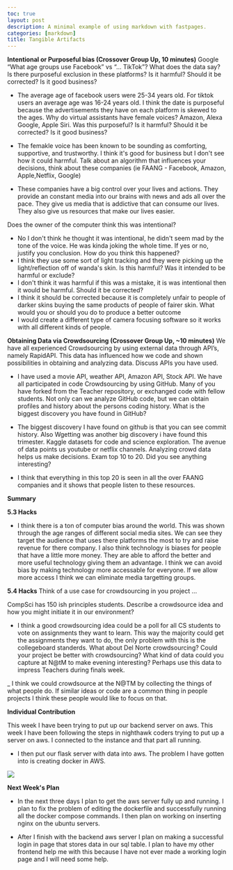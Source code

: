 ```yaml
---
toc: true
layout: post
description: A minimal example of using markdown with fastpages.
categories: [markdown]
title: Tangible Artifacts
---
```


**Intentional or Purposeful bias (Crossover Group Up, 10 minutes)**
Google “What age groups use Facebook” vs “… TikTok”? What does the data say? Is there purposeful exclusion in these platforms? Is it harmful? Should it be corrected? Is it good business?

- The average age of facebook users were 25-34 years old. For tiktok users an average age was 16-24 years old. I think the date is purposeful because the advertisements they have on each platform is skewed to the ages.
Why do virtual assistants have female voices? Amazon, Alexa Google, Apple Siri. Was this purposeful? Is it harmful? Should it be corrected? Is it good business?

- The femakle voice has been known to be sounding as comforting, supportive, and trustworthy. I think it's good for business but I don't see how it could harmful.
Talk about an algorithm that influences your decisions, think about these companies (ie FAANG - Facebook, Amazon, Apple,Netflix, Google)

- These companies have a big control over your lives and actions. They provide an constant media into our brains with news and ads all over the pace. They give us media that is addictive that can consume our lives. They also give us resources that make our lives easier.

Does the owner of the computer think this was intentional?
- No I don't think he thought it was intentional, he didn't seem mad by the tone of the voice. He was kinda joking the whole time.
If yes or no, justify you conclusion.
How do you think this happened? 
- I think they use some sort of light tracking and they were picking up the light/reflection off of wanda's skin. 
Is this harmful? Was it intended to be harmful or exclude?
- I don't think it was harmful if this was a mistake, it is was intentional then it would be harmful.
Should it be corrected?
- I think it should be corrected because it is completely unfair to people of darker skins buying the same products of people of fairer skin.
What would you or should you do to produce a better outcome
- I would create a different type of camera focusing software so it works with all different kinds of people.

**Obtaining Data via Crowdsourcing (Crossover Group Up, ~10 minutes)**
We have all experienced Crowdsourcing by using external data through API’s, namely RapidAPI. This data has influenced how we code and shown possibilities in obtaining and analyzing data. Discuss APIs you have used.

- I have used a movie API, weather API, Amazon API, Stock API.
We have all participated in code Crowdsourcing by using GitHub. Many of you have forked from the Teacher repository, or exchanged code with fellow students. Not only can we analyze GitHub code, but we can obtain profiles and history about the persons coding history. What is the biggest discovery you have found in GitHub?
- The biggest discovery I have found on github is that you can see commit history. Also Wgetting was another big discovery i have found this trimester.
Kaggle datasets for code and science exploration. The avenue of data points us youtube or netflix channels. Analyzing crowd data helps us make decisions. Exam top 10 to 20. Did you see anything interesting?

- I think that everything in this top 20 is seen in all the over FAANG companies and it shows that people listen to these resources.

**Summary** 

**5.3 Hacks**
- I think there is a ton of computer bias around the world. This was shown through the age ranges of different social media sites. We can see they target the audience that uses there platforms the most to try and raise revenue for there company. I also think technology is biases for people that have a little more money. They are able to afford the better and more useful technology giving them an advantage. I think we can avoid bias by making technology more accessable for everyone. If we allow more access I think we can eliminate media targetting groups. 

**5.4 Hacks**
Think of a use case for crowdsourcing in you project …

CompSci has 150 ish principles students. Describe a crowdsource idea and how you might initiate it in our environment? 
- I think a good crowdsourcing idea could be a poll for all CS students to vote on assignments they want to learn. This way the majority could get the assignments they want to do, the only problem with this is the collegeboard standerds.
What about Del Norte crowdsourcing? Could your project be better with crowdsourcing?
What kind of data could you capture at N@tM to make evening interesting? Perhaps use this data to impress Teachers during finals week.

_ I think we could crowdsource at the N@TM by collecting the things of what people do. If similar ideas or code are a common thing in people projects I think these people would like to focus on that.

**Individual Contribution**

This week I have been trying to put up our backend server on aws. This week I have been following the steps in nighthawk coders trying to put up a server on aws. I connected to the instance and that part all running. 

- I then put our flask server with data into aws. The problem I have gotten into is creating docker in AWS.

![]({{site.baseurl}}/images/aws.png)

**Next Week's Plan**

- In the next three days I plan to get the aws server fully up and running. I plan to fix the problem of editing the dockerfile and successfully running all the docker compose commands. I then plan on working on inserting nginx on the ubuntu servers.

- After I finish with the backend aws server I plan on making a successful login in page that stores data in our sql table. I plan to have my other frontend help me with this because I have not ever made a working login page and I will need some help.

